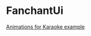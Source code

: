 # FanchantUi


[Animations for Karaoke example](https://medium.com/angularwave/rxjs-challenge-09-karaoke-subtitles-39cc5c133746)
